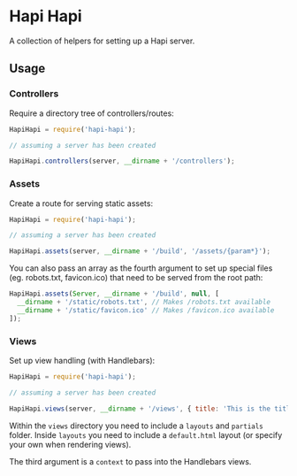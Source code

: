 # Hapi Hapi

A collection of helpers for setting up a Hapi server.


## Usage

### Controllers

Require a directory tree of controllers/routes:

```javascript
HapiHapi = require('hapi-hapi');

// assuming a server has been created

HapiHapi.controllers(server, __dirname + '/controllers');
```


### Assets

Create a route for serving static assets:

```javascript
HapiHapi = require('hapi-hapi');

// assuming a server has been created

HapiHapi.assets(server, __dirname + '/build', '/assets/{param*}');
```

You can also pass an array as the fourth argument to set up special files (eg. 
robots.txt, favicon.ico) that need to be served from the root path:

```javascript
HapiHapi.assets(Server, __dirname + '/build', null, [
  __dirname + '/static/robots.txt', // Makes /robots.txt available
  __dirname + '/static/favicon.ico' // Makes /favicon.ico available
]);
```


### Views

Set up view handling (with Handlebars):

```javascript
HapiHapi = require('hapi-hapi');

// assuming a server has been created

HapiHapi.views(server, __dirname + '/views', { title: 'This is the title' });
```

Within the `views` directory you need to include a `layouts` and `partials` folder. Inside
`layouts` you need to include a `default.html` layout (or specify your own when rendering
views).

The third argument is a `context` to pass into the Handlebars views.